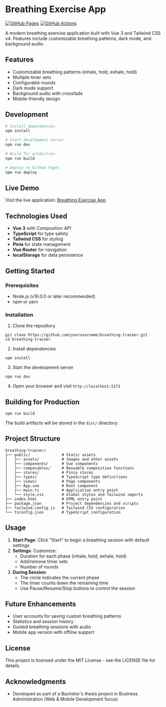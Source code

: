 # Breathing Exercise App

[![GitHub Pages](https://img.shields.io/badge/GitHub%20Pages-Deployed-brightgreen)](https://pavel-arkharov.github.io/breath-thesis/)
[![GitHub Actions](https://github.com/pavel-arkharov/breath-thesis/actions/workflows/deploy.yml/badge.svg)](https://github.com/pavel-arkharov/breath-thesis/actions)

A modern breathing exercise application built with Vue 3 and Tailwind CSS v4. Features include customizable breathing patterns, dark mode, and background audio.

## Features

- Customizable breathing patterns (inhale, hold, exhale, hold)
- Multiple timer sets
- Configurable rounds
- Dark mode support
- Background audio with crossfade
- Mobile-friendly design

## Development

```bash
# Install dependencies
npm install

# Start development server
npm run dev

# Build for production
npm run build

# Deploy to GitHub Pages
npm run deploy
```

## Live Demo

Visit the live application: [Breathing Exercise App](https://pavel-arkharov.github.io/breath-thesis/)

## Technologies Used

- **Vue 3** with Composition API
- **TypeScript** for type safety
- **Tailwind CSS** for styling
- **Pinia** for state management
- **Vue Router** for navigation
- **localStorage** for data persistence

## Getting Started

### Prerequisites

- Node.js (v16.0.0 or later recommended)
- npm or yarn

### Installation

1. Clone the repository
```
git clone https://github.com/yourusername/breathing-trainer.git
cd breathing-trainer
```

2. Install dependencies
```
npm install
```

3. Start the development server
```
npm run dev
```

4. Open your browser and visit `http://localhost:5173`

## Building for Production

```
npm run build
```

The build artifacts will be stored in the `dist/` directory.

## Project Structure

```
breathing-trainer/
├── public/              # Static assets
│   ├── assets/          # Images and other assets
│   ├── components/      # Vue components
│   ├── composables/     # Reusable composition functions
│   ├── stores/          # Pinia stores
│   ├── types/           # TypeScript type definitions
│   ├── views/           # Page components
│   ├── App.vue          # Root component
│   ├── main.ts          # Application entry point
│   └── style.css        # Global styles and Tailwind imports
├── index.html           # HTML entry point
├── package.json         # Project dependencies and scripts
├── tailwind.config.js   # Tailwind CSS configuration
└── tsconfig.json        # TypeScript configuration
```

## Usage

1. **Start Page**: Click "Start" to begin a breathing session with default settings
2. **Settings**: Customize:
   - Duration for each phase (inhale, hold, exhale, hold)
   - Add/remove timer sets
   - Number of rounds
3. **During Session**:
   - The circle indicates the current phase
   - The timer counts down the remaining time
   - Use Pause/Resume/Stop buttons to control the session

## Future Enhancements

- User accounts for saving custom breathing patterns
- Statistics and session history
- Guided breathing sessions with audio
- Mobile app version with offline support

## License

This project is licensed under the MIT License - see the LICENSE file for details.

## Acknowledgments

- Developed as part of a Bachelor's thesis project in Business Administration (Web & Mobile Development focus)
